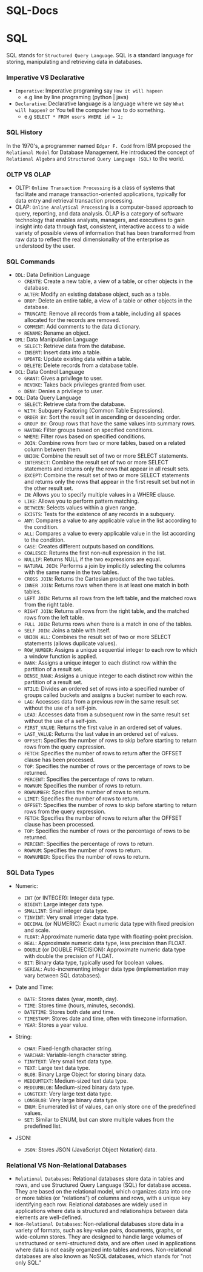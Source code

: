 # SQL-Docs

# SQL
SQL stands for `Structured Query Language`. SQL is a standard language for storing, manipulating and retrieving data in databases.

### Imperative VS Declarative
* `Imperative`: Imperative programing say `How it will hapeen`
  * e.g line by line programing (python | java)
* `Declarative`:  Declarative language is a language where we say `What will happen?` or You tell the computer how to do something.
  * e.g `SELECT * FROM users WHERE id = 1;`

### SQL History
In the 1970's, a programmer named `Edgar F. Codd` from IBM proposed the `Relational Model` for Database Management. He introduced the concept of `Relational Algebra` and `Structured Query Language (SQL)` to the world.

### OLTP VS OLAP
* OLTP: `Online Transaction Processing` is a class of systems that facilitate and manage transaction-oriented applications, typically for data entry and retrieval transaction processing.
* OLAP: `Online Analytical Processing` is a computer-based approach to query, reporting, and data analysis. OLAP is a category of software technology that enables analysts, managers, and executives to gain insight into data through fast, consistent, interactive access to a wide variety of possible views of information that has been transformed from raw data to reflect the real dimensionality of the enterprise as understood by the user.

### SQL Commands
* `DDL`: Data Definition Language
  * `CREATE`: Create a new table, a view of a table, or other objects in the database.
  * `ALTER`: Modify an existing database object, such as a table.
  * `DROP`: Delete an entire table, a view of a table or other objects in the database.
  * `TRUNCATE`: Remove all records from a table, including all spaces allocated for the records are removed.
  * `COMMENT`: Add comments to the data dictionary.
  * `RENAME`: Rename an object.
* `DML`: Data Manipulation Language
  * `SELECT`: Retrieve data from the database.
  * `INSERT`: Insert data into a table.
  * `UPDATE`: Update existing data within a table.
  * `DELETE`: Delete records from a database table.
* `DCL`: Data Control Language
    * `GRANT`: Gives a privilege to user.
    * `REVOKE`: Takes back privileges granted from user.
    * `DENY`: Denies a privilege to user.
* `DQL`: Data Query Language
  * `SELECT`: Retrieve data from the database.
  * `WITH`: Subquery Factoring (Common Table Expressions).
  * `ORDER BY`: Sort the result set in ascending or descending order.
  * `GROUP BY`: Group rows that have the same values into summary rows.
  * `HAVING`: Filter groups based on specified conditions.
  * `WHERE`: Filter rows based on specified conditions.
  * `JOIN`: Combine rows from two or more tables, based on a related column between them.
  * `UNION`: Combine the result set of two or more SELECT statements.
  * `INTERSECT`: Combine the result set of two or more SELECT statements and returns only the rows that appear in all result sets.
  * `EXCEPT`: Combine the result set of two or more SELECT statements and returns only the rows that appear in the first result set but not in the other result set.
  * `IN`: Allows you to specify multiple values in a WHERE clause.
  * `LIKE`: Allows you to perform pattern matching.
  * `BETWEEN`: Selects values within a given range.
  * `EXISTS`: Tests for the existence of any records in a subquery.
  * `ANY`: Compares a value to any applicable value in the list according to the condition.
  * `ALL`: Compares a value to every applicable value in the list according to the condition.
  * `CASE`: Creates different outputs based on conditions.
  * `COALESCE`: Returns the first non-null expression in the list.
  * `NULLIF`: Returns NULL if the two expressions are equal.
  * `NATURAL JOIN`: Performs a join by implicitly selecting the columns with the same name in the two tables.
  * `CROSS JOIN`: Returns the Cartesian product of the two tables.
  * `INNER JOIN`: Returns rows when there is at least one match in both tables.
  * `LEFT JOIN`: Returns all rows from the left table, and the matched rows from the right table.
  * `RIGHT JOIN`: Returns all rows from the right table, and the matched rows from the left table.
  * `FULL JOIN`: Returns rows when there is a match in one of the tables.
  * `SELF JOIN`: Joins a table with itself.
  * `UNION ALL`: Combines the result set of two or more SELECT statements (allows duplicate values).
  * `ROW_NUMBER`: Assigns a unique sequential integer to each row to which a window function is applied.
  * `RANK`: Assigns a unique integer to each distinct row within the partition of a result set.
  * `DENSE_RANK`: Assigns a unique integer to each distinct row within the partition of a result set.
  * `NTILE`: Divides an ordered set of rows into a specified number of groups called buckets and assigns a bucket number to each row.
  * `LAG`: Accesses data from a previous row in the same result set without the use of a self-join.
  * `LEAD`: Accesses data from a subsequent row in the same result set without the use of a self-join.
  * `FIRST_VALUE`: Returns the first value in an ordered set of values.
  * `LAST_VALUE`: Returns the last value in an ordered set of values.
  * `OFFSET`: Specifies the number of rows to skip before starting to return rows from the query expression.
  * `FETCH`: Specifies the number of rows to return after the OFFSET clause has been processed.
  * `TOP`: Specifies the number of rows or the percentage of rows to be returned.
  * `PERCENT`: Specifies the percentage of rows to return.
  * `ROWNUM`: Specifies the number of rows to return.
  * `ROWNUMBER`: Specifies the number of rows to return.
  * `LIMIT`: Specifies the number of rows to return.
  * `OFFSET`: Specifies the number of rows to skip before starting to return rows from the query expression.
  * `FETCH`: Specifies the number of rows to return after the OFFSET clause has been processed.
  * `TOP`: Specifies the number of rows or the percentage of rows to be returned.
  * `PERCENT`: Specifies the percentage of rows to return.
  * `ROWNUM`: Specifies the number of rows to return.
  * `ROWNUMBER`: Specifies the number of rows to return.

### SQL Data Types
* Numeric:
  * `INT` (or INTEGER): Integer data type. 
  * `BIGINT`: Large integer data type. 
  * `SMALLINT`: Small integer data type. 
  * `TINYINT`: Very small integer data type. 
  * `DECIMAL` (or NUMERIC): Exact numeric data type with fixed precision and scale. 
  * `FLOAT`: Approximate numeric data type with floating-point precision. 
  * `REAL`: Approximate numeric data type, less precision than FLOAT. 
  * `DOUBLE` (or DOUBLE PRECISION): Approximate numeric data type with double the precision of FLOAT. 
  * `BIT`: Binary data type, typically used for boolean values. 
  * `SERIAL`: Auto-incrementing integer data type (implementation may vary between SQL databases).

* Date and Time:
  * `DATE`: Stores dates (year, month, day). 
  * `TIME`: Stores time (hours, minutes, seconds). 
  * `DATETIME`: Stores both date and time. 
  * `TIMESTAMP`: Stores date and time, often with timezone information. 
  * `YEAR`: Stores a year value.

* String:
  * `CHAR`: Fixed-length character string.
  * `VARCHAR`: Variable-length character string.
  * `TINYTEXT`: Very small text data type.
  * `TEXT`: Large text data type.
  * `BLOB`: Binary Large Object for storing binary data.
  * `MEDIUMTEXT`: Medium-sized text data type.
  * `MEDIUMBLOB`: Medium-sized binary data type.
  * `LONGTEXT`: Very large text data type.
  * `LONGBLOB`: Very large binary data type.
  * `ENUM`: Enumerated list of values, can only store one of the predefined values.
  * `SET`: Similar to ENUM, but can store multiple values from the predefined list.

* JSON:
  * `JSON`: Stores JSON (JavaScript Object Notation) data.

### Relational VS Non-Relational Databases
* `Relational Databases`: Relational databases store data in tables and rows, and use Structured Query Language (SQL) for database access. They are based on the relational model, which organizes data into one or more tables (or "relations") of columns and rows, with a unique key identifying each row. Relational databases are widely used in applications where data is structured and relationships between data elements are well-defined.
* `Non-Relational Databases`: Non-relational databases store data in a variety of formats, such as key-value pairs, documents, graphs, or wide-column stores. They are designed to handle large volumes of unstructured or semi-structured data, and are often used in applications where data is not easily organized into tables and rows. Non-relational databases are also known as NoSQL databases, which stands for "not only SQL."









